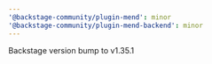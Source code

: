 ```yaml
---
'@backstage-community/plugin-mend': minor
'@backstage-community/plugin-mend-backend': minor
---
```


Backstage version bump to v1.35.1

